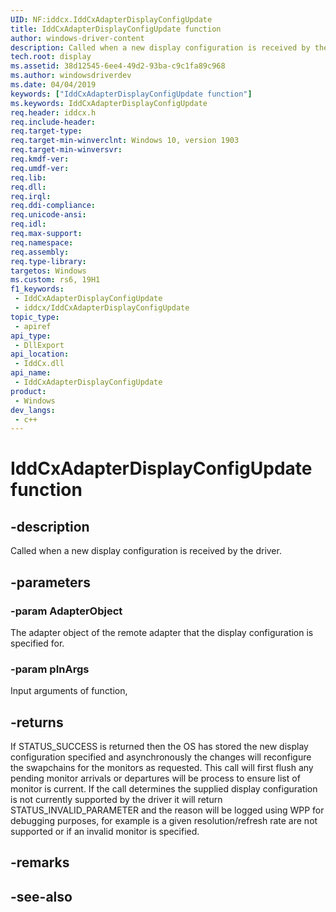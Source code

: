 ```yaml
---
UID: NF:iddcx.IddCxAdapterDisplayConfigUpdate
title: IddCxAdapterDisplayConfigUpdate function
author: windows-driver-content
description: Called when a new display configuration is received by the driver.
tech.root: display
ms.assetid: 38d12545-6ee4-49d2-93ba-c9c1fa89c968
ms.author: windowsdriverdev
ms.date: 04/04/2019
keywords: ["IddCxAdapterDisplayConfigUpdate function"]
ms.keywords: IddCxAdapterDisplayConfigUpdate
req.header: iddcx.h
req.include-header: 
req.target-type: 
req.target-min-winverclnt: Windows 10, version 1903
req.target-min-winversvr: 
req.kmdf-ver: 
req.umdf-ver: 
req.lib: 
req.dll: 
req.irql: 
req.ddi-compliance: 
req.unicode-ansi: 
req.idl: 
req.max-support: 
req.namespace: 
req.assembly: 
req.type-library: 
targetos: Windows
ms.custom: rs6, 19H1
f1_keywords:
 - IddCxAdapterDisplayConfigUpdate
 - iddcx/IddCxAdapterDisplayConfigUpdate
topic_type:
 - apiref
api_type:
 - DllExport
api_location:
 - IddCx.dll
api_name:
 - IddCxAdapterDisplayConfigUpdate
product:
 - Windows
dev_langs:
 - c++
---
```


# IddCxAdapterDisplayConfigUpdate function


## -description

Called when a new display configuration is received by the driver.

## -parameters

### -param AdapterObject

The adapter object of the remote adapter that the display configuration is specified for.

### -param pInArgs

Input arguments of function,

## -returns

If STATUS_SUCCESS is returned then the OS has stored the new display configuration specified and asynchronously the changes will reconfigure the swapchains for the monitors as requested. This call will first flush any pending monitor arrivals or departures will be process to ensure list of monitor is current. If the call determines the supplied display configuration is not currently supported by the driver it will return STATUS_INVALID_PARAMETER and the reason will be logged using WPP for debugging purposes, for example is a given resolution/refresh rate are not supported or if an invalid monitor is specified.

## -remarks

## -see-also

